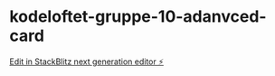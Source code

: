 # kodeloftet-gruppe-10-adanvced-card

[Edit in StackBlitz next generation editor ⚡️](https://stackblitz.com/~/github.com/LarsGJobloop/kodeloftet-gruppe-10-adanvced-card)